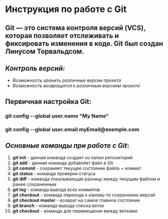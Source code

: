 # __Инструкция по работе с Git__
## __Git__ — это система контроля версий (VCS), которая позволяет отслеживать и фиксировать изменения в коде. __Git__ был создан Линусом Торвальдсом.


## _Контроль версий:_
* _Возможность хранить различные версии проекта_
* _Возможность возвращатся к различным версиям проекта_


## Первичная настройка __Git__:
### __git config --global user.name "My Name"__
### __git config --global user.email myEmail@exemple.com__


## *Основные команды при работе с __Git__*:
1.  **git init** - данная команда создает из папки репозиторий
2.  **git add** - данная команда добавляет файл в Git
3.  **git commit** - сохраняет  текущее состояние файла + коммит
4.  **git status** - команда проверки статуса 
5.  **git diff** - команда показывающая разницу между текущим файлом и ранее сохраненным
6.  **git log** - команда вывода всех коммитов
7.  **git checkout** - команда перехода к какому-то сохранению версий
8.  **git checkout master** - возврат на самое главное состояние
9.  **git branch** - команда вывода списка веток
10. **git checkout** - команда для перемещения между ветками


